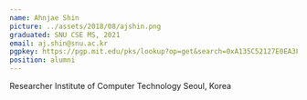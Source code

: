 ```yaml
---
name: Ahnjae Shin
picture: ../assets/2018/08/ajshin.png
graduated: SNU CSE MS, 2021
email: aj.shin@snu.ac.kr
pgpkey: https://pgp.mit.edu/pks/lookup?op=get&search=0xA135C52127E0EA3F
position: alumni
---
```

Researcher
Institute of Computer Technology
Seoul, Korea

